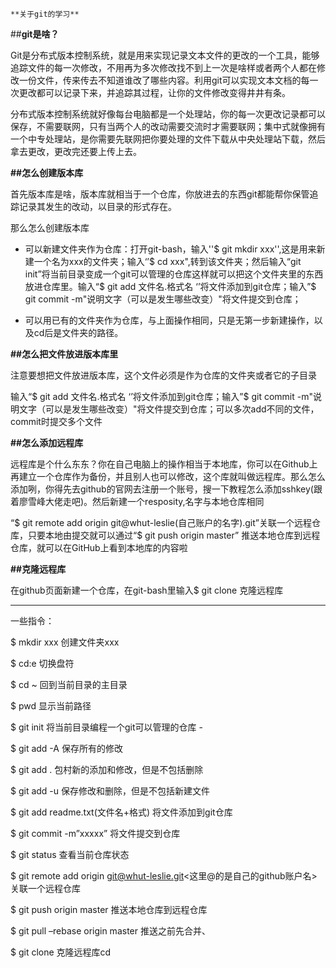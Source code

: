 	**关于git的学习**

##**git是啥？**

Git是分布式版本控制系统，就是用来实现记录文本文件的更改的一个工具，能够追踪文件的每一次修改，不用再为多次修改找不到上一次是啥样或者两个人都在修改一份文件，传来传去不知道谁改了哪些内容。利用git可以实现文本文档的每一次更改都可以记录下来，并追踪其过程，让你的文件修改变得井井有条。

分布式版本控制系统就好像每台电脑都是一个处理站，你的每一次更改记录都可以保存，不需要联网，只有当两个人的改动需要交流时才需要联网；集中式就像拥有一个中专处理站，是你需要先联网把你要处理的文件下载从中央处理站下载，然后拿去更改，更改完还要上传上去。

**##怎么创建版本库**

首先版本库是啥，版本库就相当于一个仓库，你放进去的东西git都能帮你保管追踪记录其发生的改动，以目录的形式存在。

那么怎么创建版本库

- 可以新建文件夹作为仓库：打开git-bash，输入''$ git mkdir xxx'',这是用来新建一个名为xxx的文件夹；输入‘’$ cd xxx",转到该文件夹；然后输入“git init”将当前目录变成一个git可以管理的仓库这样就可以把这个文件夹里的东西放进仓库里。输入“$ git add 文件名.格式名 ‘’将文件添加到git仓库；输入”$ git commit -m"说明文字（可以是发生哪些改变）"将文件提交到仓库；

- 可以用已有的文件夹作为仓库，与上面操作相同，只是无第一步新建操作，以及cd后是文件夹的路径。

**##怎么把文件放进版本库里**

注意要想把文件放进版本库，这个文件必须是作为仓库的文件夹或者它的子目录

输入“$ git add 文件名.格式名 ‘’将文件添加到git仓库；输入”$ git commit -m"说明文字（可以是发生哪些改变）"将文件提交到仓库；可以多次add不同的文件，commit时提交多个文件

**##怎么添加远程库**

远程库是个什么东东？你在自己电脑上的操作相当于本地库，你可以在Github上再建立一个仓库作为备份，并且别人也可以修改，这个库就叫做远程库。那么怎么添加咧，你得先去github的官网去注册一个账号，搜一下教程怎么添加sshkey(跟着廖雪峰大佬走吧)。然后新建一个resposity,名字与本地仓库相同

“$ git remote add origin git@whut-leslie(自己账户的名字).git”关联一个远程仓库，只要本地由提交就可以通过“$ git push origin master” 推送本地仓库到远程仓库，就可以在GitHub上看到本地库的内容啦

**##克隆远程库**

在github页面新建一个仓库，在git-bash里输入$ git clone  克隆远程库

------------------------------------------------------------------------------------------------

一些指令：

$ mkdir xxx   创建文件夹xxx

$ cd:e     切换盘符

$ cd ~   回到当前目录的主目录

$ pwd    显示当前路径

$ git init   将当前目录编程一个git可以管理的仓库 -

$ git add -A 保存所有的修改

$ git add . 包村新的添加和修改，但是不包括删除

$ git add -u 保存修改和删除，但是不包括新建文件

$ git add readme.txt(文件名+格式)   将文件添加到git仓库

$ git commit -m”xxxxx”  将文件提交到仓库

$ git status 查看当前仓库状态

$ git remote add origin git@whut-leslie.git<这里@的是自己的github账户名>关联一个远程仓库

$ git push origin master 推送本地仓库到远程仓库

$ git pull –rebase origin master 推送之前先合并、

$ git clone  克隆远程库cd
